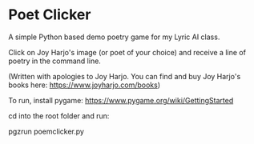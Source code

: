 # Poet Clicker
A simple Python based demo poetry game for my Lyric AI class. 

Click on Joy Harjo's image (or poet of your choice) and receive a line of poetry in the command line.

(Written with apologies to Joy Harjo. You can find and buy Joy Harjo's books here: https://www.joyharjo.com/books)

To run, install pygame: https://www.pygame.org/wiki/GettingStarted

cd into the root folder and run:

pgzrun poemclicker.py


